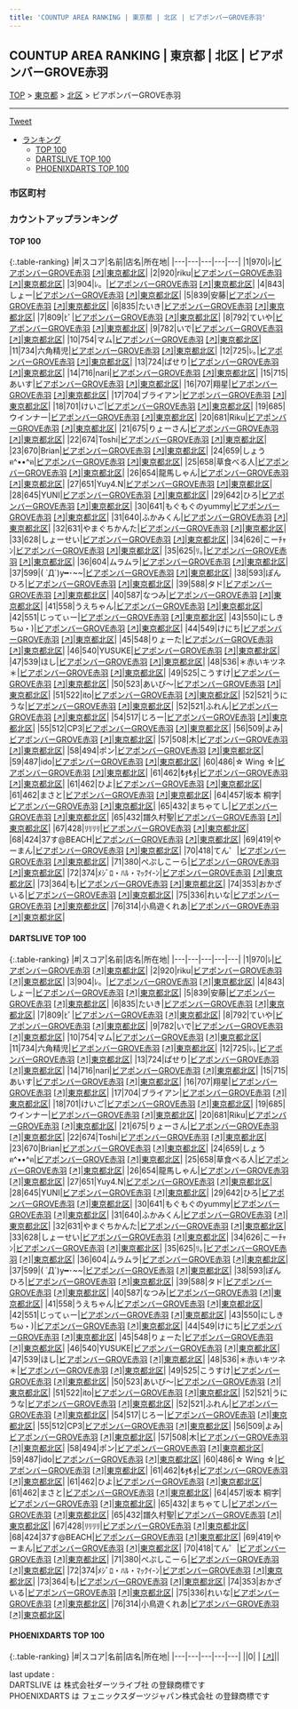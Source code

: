 ```yaml
---
title: 'COUNTUP AREA RANKING | 東京都 | 北区 | ビアポンバーGROVE赤羽'
---
```

## COUNTUP AREA RANKING | 東京都 | 北区 | ビアポンバーGROVE赤羽

[TOP](/darts/rank/) > [東京都](/darts/rank/東京都/) > [北区](/darts/rank/東京都/北区/) > ビアポンバーGROVE赤羽

___

<a href="https://twitter.com/share?ref_src=twsrc%5Etfw" data-text="COUNTUP AREA RANKING | 東京都北区ビアポンバーGROVE赤羽" class="twitter-share-button" data-hashtags="DARTSLIVE,PHOENIXDARTS,darts,ダーツ" data-show-count="false">Tweet</a>

* [ランキング](#カウントアップランキング)
    * [TOP 100](#top-100)
    * [DARTSLIVE TOP 100](#dartslive-top-100)
    * [PHOENIXDARTS TOP 100](#phoenixdarts-top-100)

### 市区町村

<ul>

</ul>

### カウントアップランキング

#### TOP 100



{:.table-ranking}
|#|スコア|名前|店名|所在地|
|---|---|---|---|---|
|1|970|<span class="rank-name-dl">ﾚ</span>|<a href="/darts/rank/shops/b3049494c1ac9888f454cb89828a1cfe.html">ビアポンバーGROVE赤羽</a> <a href="https://search.dartslive.com/jp/shop/b3049494c1ac9888f454cb89828a1cfe">[↗]</a>|<a href="/darts/rank/東京都/北区">東京都北区</a>|
|2|920|<span class="rank-name-dl">riku</span>|<a href="/darts/rank/shops/b3049494c1ac9888f454cb89828a1cfe.html">ビアポンバーGROVE赤羽</a> <a href="https://search.dartslive.com/jp/shop/b3049494c1ac9888f454cb89828a1cfe">[↗]</a>|<a href="/darts/rank/東京都/北区">東京都北区</a>|
|3|904|<span class="rank-name-dl">ﾚ。</span>|<a href="/darts/rank/shops/b3049494c1ac9888f454cb89828a1cfe.html">ビアポンバーGROVE赤羽</a> <a href="https://search.dartslive.com/jp/shop/b3049494c1ac9888f454cb89828a1cfe">[↗]</a>|<a href="/darts/rank/東京都/北区">東京都北区</a>|
|4|843|<span class="rank-name-dl">しょー</span>|<a href="/darts/rank/shops/b3049494c1ac9888f454cb89828a1cfe.html">ビアポンバーGROVE赤羽</a> <a href="https://search.dartslive.com/jp/shop/b3049494c1ac9888f454cb89828a1cfe">[↗]</a>|<a href="/darts/rank/東京都/北区">東京都北区</a>|
|5|839|<span class="rank-name-dl">安藤</span>|<a href="/darts/rank/shops/b3049494c1ac9888f454cb89828a1cfe.html">ビアポンバーGROVE赤羽</a> <a href="https://search.dartslive.com/jp/shop/b3049494c1ac9888f454cb89828a1cfe">[↗]</a>|<a href="/darts/rank/東京都/北区">東京都北区</a>|
|6|835|<span class="rank-name-dl">たいき</span>|<a href="/darts/rank/shops/b3049494c1ac9888f454cb89828a1cfe.html">ビアポンバーGROVE赤羽</a> <a href="https://search.dartslive.com/jp/shop/b3049494c1ac9888f454cb89828a1cfe">[↗]</a>|<a href="/darts/rank/東京都/北区">東京都北区</a>|
|7|809|<span class="rank-name-dl">ﾋﾟ</span>|<a href="/darts/rank/shops/b3049494c1ac9888f454cb89828a1cfe.html">ビアポンバーGROVE赤羽</a> <a href="https://search.dartslive.com/jp/shop/b3049494c1ac9888f454cb89828a1cfe">[↗]</a>|<a href="/darts/rank/東京都/北区">東京都北区</a>|
|8|792|<span class="rank-name-dl">ていや</span>|<a href="/darts/rank/shops/b3049494c1ac9888f454cb89828a1cfe.html">ビアポンバーGROVE赤羽</a> <a href="https://search.dartslive.com/jp/shop/b3049494c1ac9888f454cb89828a1cfe">[↗]</a>|<a href="/darts/rank/東京都/北区">東京都北区</a>|
|9|782|<span class="rank-name-dl">いで</span>|<a href="/darts/rank/shops/b3049494c1ac9888f454cb89828a1cfe.html">ビアポンバーGROVE赤羽</a> <a href="https://search.dartslive.com/jp/shop/b3049494c1ac9888f454cb89828a1cfe">[↗]</a>|<a href="/darts/rank/東京都/北区">東京都北区</a>|
|10|754|<span class="rank-name-dl">マム</span>|<a href="/darts/rank/shops/b3049494c1ac9888f454cb89828a1cfe.html">ビアポンバーGROVE赤羽</a> <a href="https://search.dartslive.com/jp/shop/b3049494c1ac9888f454cb89828a1cfe">[↗]</a>|<a href="/darts/rank/東京都/北区">東京都北区</a>|
|11|734|<span class="rank-name-dl">六角精児</span>|<a href="/darts/rank/shops/b3049494c1ac9888f454cb89828a1cfe.html">ビアポンバーGROVE赤羽</a> <a href="https://search.dartslive.com/jp/shop/b3049494c1ac9888f454cb89828a1cfe">[↗]</a>|<a href="/darts/rank/東京都/北区">東京都北区</a>|
|12|725|<span class="rank-name-dl">ﾚ｡</span>|<a href="/darts/rank/shops/b3049494c1ac9888f454cb89828a1cfe.html">ビアポンバーGROVE赤羽</a> <a href="https://search.dartslive.com/jp/shop/b3049494c1ac9888f454cb89828a1cfe">[↗]</a>|<a href="/darts/rank/東京都/北区">東京都北区</a>|
|13|724|<span class="rank-name-dl">ぱせり</span>|<a href="/darts/rank/shops/b3049494c1ac9888f454cb89828a1cfe.html">ビアポンバーGROVE赤羽</a> <a href="https://search.dartslive.com/jp/shop/b3049494c1ac9888f454cb89828a1cfe">[↗]</a>|<a href="/darts/rank/東京都/北区">東京都北区</a>|
|14|716|<span class="rank-name-dl">nari</span>|<a href="/darts/rank/shops/b3049494c1ac9888f454cb89828a1cfe.html">ビアポンバーGROVE赤羽</a> <a href="https://search.dartslive.com/jp/shop/b3049494c1ac9888f454cb89828a1cfe">[↗]</a>|<a href="/darts/rank/東京都/北区">東京都北区</a>|
|15|715|<span class="rank-name-dl">あいす</span>|<a href="/darts/rank/shops/b3049494c1ac9888f454cb89828a1cfe.html">ビアポンバーGROVE赤羽</a> <a href="https://search.dartslive.com/jp/shop/b3049494c1ac9888f454cb89828a1cfe">[↗]</a>|<a href="/darts/rank/東京都/北区">東京都北区</a>|
|16|707|<span class="rank-name-dl">翔星</span>|<a href="/darts/rank/shops/b3049494c1ac9888f454cb89828a1cfe.html">ビアポンバーGROVE赤羽</a> <a href="https://search.dartslive.com/jp/shop/b3049494c1ac9888f454cb89828a1cfe">[↗]</a>|<a href="/darts/rank/東京都/北区">東京都北区</a>|
|17|704|<span class="rank-name-dl">ブライアン</span>|<a href="/darts/rank/shops/b3049494c1ac9888f454cb89828a1cfe.html">ビアポンバーGROVE赤羽</a> <a href="https://search.dartslive.com/jp/shop/b3049494c1ac9888f454cb89828a1cfe">[↗]</a>|<a href="/darts/rank/東京都/北区">東京都北区</a>|
|18|701|<span class="rank-name-dl">けいご</span>|<a href="/darts/rank/shops/b3049494c1ac9888f454cb89828a1cfe.html">ビアポンバーGROVE赤羽</a> <a href="https://search.dartslive.com/jp/shop/b3049494c1ac9888f454cb89828a1cfe">[↗]</a>|<a href="/darts/rank/東京都/北区">東京都北区</a>|
|19|685|<span class="rank-name-dl">ウインナー</span>|<a href="/darts/rank/shops/b3049494c1ac9888f454cb89828a1cfe.html">ビアポンバーGROVE赤羽</a> <a href="https://search.dartslive.com/jp/shop/b3049494c1ac9888f454cb89828a1cfe">[↗]</a>|<a href="/darts/rank/東京都/北区">東京都北区</a>|
|20|681|<span class="rank-name-dl">Riku</span>|<a href="/darts/rank/shops/b3049494c1ac9888f454cb89828a1cfe.html">ビアポンバーGROVE赤羽</a> <a href="https://search.dartslive.com/jp/shop/b3049494c1ac9888f454cb89828a1cfe">[↗]</a>|<a href="/darts/rank/東京都/北区">東京都北区</a>|
|21|675|<span class="rank-name-dl">りょーさん</span>|<a href="/darts/rank/shops/b3049494c1ac9888f454cb89828a1cfe.html">ビアポンバーGROVE赤羽</a> <a href="https://search.dartslive.com/jp/shop/b3049494c1ac9888f454cb89828a1cfe">[↗]</a>|<a href="/darts/rank/東京都/北区">東京都北区</a>|
|22|674|<span class="rank-name-dl">Toshi</span>|<a href="/darts/rank/shops/b3049494c1ac9888f454cb89828a1cfe.html">ビアポンバーGROVE赤羽</a> <a href="https://search.dartslive.com/jp/shop/b3049494c1ac9888f454cb89828a1cfe">[↗]</a>|<a href="/darts/rank/東京都/北区">東京都北区</a>|
|23|670|<span class="rank-name-dl">Brian</span>|<a href="/darts/rank/shops/b3049494c1ac9888f454cb89828a1cfe.html">ビアポンバーGROVE赤羽</a> <a href="https://search.dartslive.com/jp/shop/b3049494c1ac9888f454cb89828a1cfe">[↗]</a>|<a href="/darts/rank/東京都/北区">東京都北区</a>|
|24|659|<span class="rank-name-dl">しょうฅ^••^ฅ</span>|<a href="/darts/rank/shops/b3049494c1ac9888f454cb89828a1cfe.html">ビアポンバーGROVE赤羽</a> <a href="https://search.dartslive.com/jp/shop/b3049494c1ac9888f454cb89828a1cfe">[↗]</a>|<a href="/darts/rank/東京都/北区">東京都北区</a>|
|25|658|<span class="rank-name-dl">草食べる人</span>|<a href="/darts/rank/shops/b3049494c1ac9888f454cb89828a1cfe.html">ビアポンバーGROVE赤羽</a> <a href="https://search.dartslive.com/jp/shop/b3049494c1ac9888f454cb89828a1cfe">[↗]</a>|<a href="/darts/rank/東京都/北区">東京都北区</a>|
|26|654|<span class="rank-name-dl">龍馬しゃん</span>|<a href="/darts/rank/shops/b3049494c1ac9888f454cb89828a1cfe.html">ビアポンバーGROVE赤羽</a> <a href="https://search.dartslive.com/jp/shop/b3049494c1ac9888f454cb89828a1cfe">[↗]</a>|<a href="/darts/rank/東京都/北区">東京都北区</a>|
|27|651|<span class="rank-name-dl">Yuy4.N</span>|<a href="/darts/rank/shops/b3049494c1ac9888f454cb89828a1cfe.html">ビアポンバーGROVE赤羽</a> <a href="https://search.dartslive.com/jp/shop/b3049494c1ac9888f454cb89828a1cfe">[↗]</a>|<a href="/darts/rank/東京都/北区">東京都北区</a>|
|28|645|<span class="rank-name-dl">YUNI</span>|<a href="/darts/rank/shops/b3049494c1ac9888f454cb89828a1cfe.html">ビアポンバーGROVE赤羽</a> <a href="https://search.dartslive.com/jp/shop/b3049494c1ac9888f454cb89828a1cfe">[↗]</a>|<a href="/darts/rank/東京都/北区">東京都北区</a>|
|29|642|<span class="rank-name-dl">ひろ</span>|<a href="/darts/rank/shops/b3049494c1ac9888f454cb89828a1cfe.html">ビアポンバーGROVE赤羽</a> <a href="https://search.dartslive.com/jp/shop/b3049494c1ac9888f454cb89828a1cfe">[↗]</a>|<a href="/darts/rank/東京都/北区">東京都北区</a>|
|30|641|<span class="rank-name-dl">もぐもぐのyummy</span>|<a href="/darts/rank/shops/b3049494c1ac9888f454cb89828a1cfe.html">ビアポンバーGROVE赤羽</a> <a href="https://search.dartslive.com/jp/shop/b3049494c1ac9888f454cb89828a1cfe">[↗]</a>|<a href="/darts/rank/東京都/北区">東京都北区</a>|
|31|640|<span class="rank-name-dl">ふかみくん</span>|<a href="/darts/rank/shops/b3049494c1ac9888f454cb89828a1cfe.html">ビアポンバーGROVE赤羽</a> <a href="https://search.dartslive.com/jp/shop/b3049494c1ac9888f454cb89828a1cfe">[↗]</a>|<a href="/darts/rank/東京都/北区">東京都北区</a>|
|32|631|<span class="rank-name-dl">やまぐちかんた</span>|<a href="/darts/rank/shops/b3049494c1ac9888f454cb89828a1cfe.html">ビアポンバーGROVE赤羽</a> <a href="https://search.dartslive.com/jp/shop/b3049494c1ac9888f454cb89828a1cfe">[↗]</a>|<a href="/darts/rank/東京都/北区">東京都北区</a>|
|33|628|<span class="rank-name-dl">しょーせい</span>|<a href="/darts/rank/shops/b3049494c1ac9888f454cb89828a1cfe.html">ビアポンバーGROVE赤羽</a> <a href="https://search.dartslive.com/jp/shop/b3049494c1ac9888f454cb89828a1cfe">[↗]</a>|<a href="/darts/rank/東京都/北区">東京都北区</a>|
|34|626|<span class="rank-name-dl">こーﾁｬﾝ</span>|<a href="/darts/rank/shops/b3049494c1ac9888f454cb89828a1cfe.html">ビアポンバーGROVE赤羽</a> <a href="https://search.dartslive.com/jp/shop/b3049494c1ac9888f454cb89828a1cfe">[↗]</a>|<a href="/darts/rank/東京都/北区">東京都北区</a>|
|35|625|<span class="rank-name-dl">ﾘ｡</span>|<a href="/darts/rank/shops/b3049494c1ac9888f454cb89828a1cfe.html">ビアポンバーGROVE赤羽</a> <a href="https://search.dartslive.com/jp/shop/b3049494c1ac9888f454cb89828a1cfe">[↗]</a>|<a href="/darts/rank/東京都/北区">東京都北区</a>|
|36|604|<span class="rank-name-dl">ムラムラ</span>|<a href="/darts/rank/shops/b3049494c1ac9888f454cb89828a1cfe.html">ビアポンバーGROVE赤羽</a> <a href="https://search.dartslive.com/jp/shop/b3049494c1ac9888f454cb89828a1cfe">[↗]</a>|<a href="/darts/rank/東京都/北区">東京都北区</a>|
|37|599|<span class="rank-name-dl">( ´Д`)y━･~~</span>|<a href="/darts/rank/shops/b3049494c1ac9888f454cb89828a1cfe.html">ビアポンバーGROVE赤羽</a> <a href="https://search.dartslive.com/jp/shop/b3049494c1ac9888f454cb89828a1cfe">[↗]</a>|<a href="/darts/rank/東京都/北区">東京都北区</a>|
|38|593|<span class="rank-name-dl">ぽんひろ</span>|<a href="/darts/rank/shops/b3049494c1ac9888f454cb89828a1cfe.html">ビアポンバーGROVE赤羽</a> <a href="https://search.dartslive.com/jp/shop/b3049494c1ac9888f454cb89828a1cfe">[↗]</a>|<a href="/darts/rank/東京都/北区">東京都北区</a>|
|39|588|<span class="rank-name-dl">タド</span>|<a href="/darts/rank/shops/b3049494c1ac9888f454cb89828a1cfe.html">ビアポンバーGROVE赤羽</a> <a href="https://search.dartslive.com/jp/shop/b3049494c1ac9888f454cb89828a1cfe">[↗]</a>|<a href="/darts/rank/東京都/北区">東京都北区</a>|
|40|587|<span class="rank-name-dl">なつみ</span>|<a href="/darts/rank/shops/b3049494c1ac9888f454cb89828a1cfe.html">ビアポンバーGROVE赤羽</a> <a href="https://search.dartslive.com/jp/shop/b3049494c1ac9888f454cb89828a1cfe">[↗]</a>|<a href="/darts/rank/東京都/北区">東京都北区</a>|
|41|558|<span class="rank-name-dl">うえちゃん</span>|<a href="/darts/rank/shops/b3049494c1ac9888f454cb89828a1cfe.html">ビアポンバーGROVE赤羽</a> <a href="https://search.dartslive.com/jp/shop/b3049494c1ac9888f454cb89828a1cfe">[↗]</a>|<a href="/darts/rank/東京都/北区">東京都北区</a>|
|42|551|<span class="rank-name-dl">じってぃー</span>|<a href="/darts/rank/shops/b3049494c1ac9888f454cb89828a1cfe.html">ビアポンバーGROVE赤羽</a> <a href="https://search.dartslive.com/jp/shop/b3049494c1ac9888f454cb89828a1cfe">[↗]</a>|<a href="/darts/rank/東京都/北区">東京都北区</a>|
|43|550|<span class="rank-name-dl">にしきちω・)</span>|<a href="/darts/rank/shops/b3049494c1ac9888f454cb89828a1cfe.html">ビアポンバーGROVE赤羽</a> <a href="https://search.dartslive.com/jp/shop/b3049494c1ac9888f454cb89828a1cfe">[↗]</a>|<a href="/darts/rank/東京都/北区">東京都北区</a>|
|44|549|<span class="rank-name-dl">けにち</span>|<a href="/darts/rank/shops/b3049494c1ac9888f454cb89828a1cfe.html">ビアポンバーGROVE赤羽</a> <a href="https://search.dartslive.com/jp/shop/b3049494c1ac9888f454cb89828a1cfe">[↗]</a>|<a href="/darts/rank/東京都/北区">東京都北区</a>|
|45|548|<span class="rank-name-dl">りょーた</span>|<a href="/darts/rank/shops/b3049494c1ac9888f454cb89828a1cfe.html">ビアポンバーGROVE赤羽</a> <a href="https://search.dartslive.com/jp/shop/b3049494c1ac9888f454cb89828a1cfe">[↗]</a>|<a href="/darts/rank/東京都/北区">東京都北区</a>|
|46|540|<span class="rank-name-dl">YUSUKE</span>|<a href="/darts/rank/shops/b3049494c1ac9888f454cb89828a1cfe.html">ビアポンバーGROVE赤羽</a> <a href="https://search.dartslive.com/jp/shop/b3049494c1ac9888f454cb89828a1cfe">[↗]</a>|<a href="/darts/rank/東京都/北区">東京都北区</a>|
|47|539|<span class="rank-name-dl">ほし</span>|<a href="/darts/rank/shops/b3049494c1ac9888f454cb89828a1cfe.html">ビアポンバーGROVE赤羽</a> <a href="https://search.dartslive.com/jp/shop/b3049494c1ac9888f454cb89828a1cfe">[↗]</a>|<a href="/darts/rank/東京都/北区">東京都北区</a>|
|48|536|<span class="rank-name-dl">＊赤いキツネ＊</span>|<a href="/darts/rank/shops/b3049494c1ac9888f454cb89828a1cfe.html">ビアポンバーGROVE赤羽</a> <a href="https://search.dartslive.com/jp/shop/b3049494c1ac9888f454cb89828a1cfe">[↗]</a>|<a href="/darts/rank/東京都/北区">東京都北区</a>|
|49|525|<span class="rank-name-dl">こうすけ</span>|<a href="/darts/rank/shops/b3049494c1ac9888f454cb89828a1cfe.html">ビアポンバーGROVE赤羽</a> <a href="https://search.dartslive.com/jp/shop/b3049494c1ac9888f454cb89828a1cfe">[↗]</a>|<a href="/darts/rank/東京都/北区">東京都北区</a>|
|50|523|<span class="rank-name-dl">あいび～</span>|<a href="/darts/rank/shops/b3049494c1ac9888f454cb89828a1cfe.html">ビアポンバーGROVE赤羽</a> <a href="https://search.dartslive.com/jp/shop/b3049494c1ac9888f454cb89828a1cfe">[↗]</a>|<a href="/darts/rank/東京都/北区">東京都北区</a>|
|51|522|<span class="rank-name-dl">ito</span>|<a href="/darts/rank/shops/b3049494c1ac9888f454cb89828a1cfe.html">ビアポンバーGROVE赤羽</a> <a href="https://search.dartslive.com/jp/shop/b3049494c1ac9888f454cb89828a1cfe">[↗]</a>|<a href="/darts/rank/東京都/北区">東京都北区</a>|
|52|521|<span class="rank-name-dl">うにうな</span>|<a href="/darts/rank/shops/b3049494c1ac9888f454cb89828a1cfe.html">ビアポンバーGROVE赤羽</a> <a href="https://search.dartslive.com/jp/shop/b3049494c1ac9888f454cb89828a1cfe">[↗]</a>|<a href="/darts/rank/東京都/北区">東京都北区</a>|
|52|521|<span class="rank-name-dl">ふれん</span>|<a href="/darts/rank/shops/b3049494c1ac9888f454cb89828a1cfe.html">ビアポンバーGROVE赤羽</a> <a href="https://search.dartslive.com/jp/shop/b3049494c1ac9888f454cb89828a1cfe">[↗]</a>|<a href="/darts/rank/東京都/北区">東京都北区</a>|
|54|517|<span class="rank-name-dl">じろー</span>|<a href="/darts/rank/shops/b3049494c1ac9888f454cb89828a1cfe.html">ビアポンバーGROVE赤羽</a> <a href="https://search.dartslive.com/jp/shop/b3049494c1ac9888f454cb89828a1cfe">[↗]</a>|<a href="/darts/rank/東京都/北区">東京都北区</a>|
|55|512|<span class="rank-name-dl">CP3</span>|<a href="/darts/rank/shops/b3049494c1ac9888f454cb89828a1cfe.html">ビアポンバーGROVE赤羽</a> <a href="https://search.dartslive.com/jp/shop/b3049494c1ac9888f454cb89828a1cfe">[↗]</a>|<a href="/darts/rank/東京都/北区">東京都北区</a>|
|56|509|<span class="rank-name-dl">よみ</span>|<a href="/darts/rank/shops/b3049494c1ac9888f454cb89828a1cfe.html">ビアポンバーGROVE赤羽</a> <a href="https://search.dartslive.com/jp/shop/b3049494c1ac9888f454cb89828a1cfe">[↗]</a>|<a href="/darts/rank/東京都/北区">東京都北区</a>|
|57|508|<span class="rank-name-dl">木</span>|<a href="/darts/rank/shops/b3049494c1ac9888f454cb89828a1cfe.html">ビアポンバーGROVE赤羽</a> <a href="https://search.dartslive.com/jp/shop/b3049494c1ac9888f454cb89828a1cfe">[↗]</a>|<a href="/darts/rank/東京都/北区">東京都北区</a>|
|58|494|<span class="rank-name-dl">ポン</span>|<a href="/darts/rank/shops/b3049494c1ac9888f454cb89828a1cfe.html">ビアポンバーGROVE赤羽</a> <a href="https://search.dartslive.com/jp/shop/b3049494c1ac9888f454cb89828a1cfe">[↗]</a>|<a href="/darts/rank/東京都/北区">東京都北区</a>|
|59|487|<span class="rank-name-dl">ido</span>|<a href="/darts/rank/shops/b3049494c1ac9888f454cb89828a1cfe.html">ビアポンバーGROVE赤羽</a> <a href="https://search.dartslive.com/jp/shop/b3049494c1ac9888f454cb89828a1cfe">[↗]</a>|<a href="/darts/rank/東京都/北区">東京都北区</a>|
|60|486|<span class="rank-name-dl">☆ Wing ☆</span>|<a href="/darts/rank/shops/b3049494c1ac9888f454cb89828a1cfe.html">ビアポンバーGROVE赤羽</a> <a href="https://search.dartslive.com/jp/shop/b3049494c1ac9888f454cb89828a1cfe">[↗]</a>|<a href="/darts/rank/東京都/北区">東京都北区</a>|
|61|462|<span class="rank-name-dl">₺ჯ₺ჯ</span>|<a href="/darts/rank/shops/b3049494c1ac9888f454cb89828a1cfe.html">ビアポンバーGROVE赤羽</a> <a href="https://search.dartslive.com/jp/shop/b3049494c1ac9888f454cb89828a1cfe">[↗]</a>|<a href="/darts/rank/東京都/北区">東京都北区</a>|
|61|462|<span class="rank-name-dl">ひよ</span>|<a href="/darts/rank/shops/b3049494c1ac9888f454cb89828a1cfe.html">ビアポンバーGROVE赤羽</a> <a href="https://search.dartslive.com/jp/shop/b3049494c1ac9888f454cb89828a1cfe">[↗]</a>|<a href="/darts/rank/東京都/北区">東京都北区</a>|
|61|462|<span class="rank-name-dl">まさと</span>|<a href="/darts/rank/shops/b3049494c1ac9888f454cb89828a1cfe.html">ビアポンバーGROVE赤羽</a> <a href="https://search.dartslive.com/jp/shop/b3049494c1ac9888f454cb89828a1cfe">[↗]</a>|<a href="/darts/rank/東京都/北区">東京都北区</a>|
|64|457|<span class="rank-name-dl">坂本 桐字</span>|<a href="/darts/rank/shops/b3049494c1ac9888f454cb89828a1cfe.html">ビアポンバーGROVE赤羽</a> <a href="https://search.dartslive.com/jp/shop/b3049494c1ac9888f454cb89828a1cfe">[↗]</a>|<a href="/darts/rank/東京都/北区">東京都北区</a>|
|65|432|<span class="rank-name-dl">まちゃてし</span>|<a href="/darts/rank/shops/b3049494c1ac9888f454cb89828a1cfe.html">ビアポンバーGROVE赤羽</a> <a href="https://search.dartslive.com/jp/shop/b3049494c1ac9888f454cb89828a1cfe">[↗]</a>|<a href="/darts/rank/東京都/北区">東京都北区</a>|
|65|432|<span class="rank-name-dl">譜久村聖</span>|<a href="/darts/rank/shops/b3049494c1ac9888f454cb89828a1cfe.html">ビアポンバーGROVE赤羽</a> <a href="https://search.dartslive.com/jp/shop/b3049494c1ac9888f454cb89828a1cfe">[↗]</a>|<a href="/darts/rank/東京都/北区">東京都北区</a>|
|67|428|<span class="rank-name-dl">ﾘﾘﾘﾘ</span>|<a href="/darts/rank/shops/b3049494c1ac9888f454cb89828a1cfe.html">ビアポンバーGROVE赤羽</a> <a href="https://search.dartslive.com/jp/shop/b3049494c1ac9888f454cb89828a1cfe">[↗]</a>|<a href="/darts/rank/東京都/北区">東京都北区</a>|
|68|424|<span class="rank-name-dl">37す@BEACH</span>|<a href="/darts/rank/shops/b3049494c1ac9888f454cb89828a1cfe.html">ビアポンバーGROVE赤羽</a> <a href="https://search.dartslive.com/jp/shop/b3049494c1ac9888f454cb89828a1cfe">[↗]</a>|<a href="/darts/rank/東京都/北区">東京都北区</a>|
|69|419|<span class="rank-name-dl">やーまん</span>|<a href="/darts/rank/shops/b3049494c1ac9888f454cb89828a1cfe.html">ビアポンバーGROVE赤羽</a> <a href="https://search.dartslive.com/jp/shop/b3049494c1ac9888f454cb89828a1cfe">[↗]</a>|<a href="/darts/rank/東京都/北区">東京都北区</a>|
|70|418|<span class="rank-name-dl">てん゜</span>|<a href="/darts/rank/shops/b3049494c1ac9888f454cb89828a1cfe.html">ビアポンバーGROVE赤羽</a> <a href="https://search.dartslive.com/jp/shop/b3049494c1ac9888f454cb89828a1cfe">[↗]</a>|<a href="/darts/rank/東京都/北区">東京都北区</a>|
|71|380|<span class="rank-name-dl">ぺぷしこーら</span>|<a href="/darts/rank/shops/b3049494c1ac9888f454cb89828a1cfe.html">ビアポンバーGROVE赤羽</a> <a href="https://search.dartslive.com/jp/shop/b3049494c1ac9888f454cb89828a1cfe">[↗]</a>|<a href="/darts/rank/東京都/北区">東京都北区</a>|
|72|374|<span class="rank-name-dl">ﾒｼﾞﾛ・ﾊﾙ・ﾏｯｸｲ-ﾝ</span>|<a href="/darts/rank/shops/b3049494c1ac9888f454cb89828a1cfe.html">ビアポンバーGROVE赤羽</a> <a href="https://search.dartslive.com/jp/shop/b3049494c1ac9888f454cb89828a1cfe">[↗]</a>|<a href="/darts/rank/東京都/北区">東京都北区</a>|
|73|364|<span class="rank-name-dl">も</span>|<a href="/darts/rank/shops/b3049494c1ac9888f454cb89828a1cfe.html">ビアポンバーGROVE赤羽</a> <a href="https://search.dartslive.com/jp/shop/b3049494c1ac9888f454cb89828a1cfe">[↗]</a>|<a href="/darts/rank/東京都/北区">東京都北区</a>|
|74|353|<span class="rank-name-dl">おかざいる</span>|<a href="/darts/rank/shops/b3049494c1ac9888f454cb89828a1cfe.html">ビアポンバーGROVE赤羽</a> <a href="https://search.dartslive.com/jp/shop/b3049494c1ac9888f454cb89828a1cfe">[↗]</a>|<a href="/darts/rank/東京都/北区">東京都北区</a>|
|75|336|<span class="rank-name-dl">れいな</span>|<a href="/darts/rank/shops/b3049494c1ac9888f454cb89828a1cfe.html">ビアポンバーGROVE赤羽</a> <a href="https://search.dartslive.com/jp/shop/b3049494c1ac9888f454cb89828a1cfe">[↗]</a>|<a href="/darts/rank/東京都/北区">東京都北区</a>|
|76|314|<span class="rank-name-dl">小鳥遊くれあ</span>|<a href="/darts/rank/shops/b3049494c1ac9888f454cb89828a1cfe.html">ビアポンバーGROVE赤羽</a> <a href="https://search.dartslive.com/jp/shop/b3049494c1ac9888f454cb89828a1cfe">[↗]</a>|<a href="/darts/rank/東京都/北区">東京都北区</a>|


#### DARTSLIVE TOP 100



{:.table-ranking}
|#|スコア|名前|店名|所在地|
|---|---|---|---|---|
|1|970|<span class="rank-name-dl">ﾚ</span>|<a href="/darts/rank/shops/b3049494c1ac9888f454cb89828a1cfe.html">ビアポンバーGROVE赤羽</a> <a href="https://search.dartslive.com/jp/shop/b3049494c1ac9888f454cb89828a1cfe">[↗]</a>|<a href="/darts/rank/東京都/北区">東京都北区</a>|
|2|920|<span class="rank-name-dl">riku</span>|<a href="/darts/rank/shops/b3049494c1ac9888f454cb89828a1cfe.html">ビアポンバーGROVE赤羽</a> <a href="https://search.dartslive.com/jp/shop/b3049494c1ac9888f454cb89828a1cfe">[↗]</a>|<a href="/darts/rank/東京都/北区">東京都北区</a>|
|3|904|<span class="rank-name-dl">ﾚ。</span>|<a href="/darts/rank/shops/b3049494c1ac9888f454cb89828a1cfe.html">ビアポンバーGROVE赤羽</a> <a href="https://search.dartslive.com/jp/shop/b3049494c1ac9888f454cb89828a1cfe">[↗]</a>|<a href="/darts/rank/東京都/北区">東京都北区</a>|
|4|843|<span class="rank-name-dl">しょー</span>|<a href="/darts/rank/shops/b3049494c1ac9888f454cb89828a1cfe.html">ビアポンバーGROVE赤羽</a> <a href="https://search.dartslive.com/jp/shop/b3049494c1ac9888f454cb89828a1cfe">[↗]</a>|<a href="/darts/rank/東京都/北区">東京都北区</a>|
|5|839|<span class="rank-name-dl">安藤</span>|<a href="/darts/rank/shops/b3049494c1ac9888f454cb89828a1cfe.html">ビアポンバーGROVE赤羽</a> <a href="https://search.dartslive.com/jp/shop/b3049494c1ac9888f454cb89828a1cfe">[↗]</a>|<a href="/darts/rank/東京都/北区">東京都北区</a>|
|6|835|<span class="rank-name-dl">たいき</span>|<a href="/darts/rank/shops/b3049494c1ac9888f454cb89828a1cfe.html">ビアポンバーGROVE赤羽</a> <a href="https://search.dartslive.com/jp/shop/b3049494c1ac9888f454cb89828a1cfe">[↗]</a>|<a href="/darts/rank/東京都/北区">東京都北区</a>|
|7|809|<span class="rank-name-dl">ﾋﾟ</span>|<a href="/darts/rank/shops/b3049494c1ac9888f454cb89828a1cfe.html">ビアポンバーGROVE赤羽</a> <a href="https://search.dartslive.com/jp/shop/b3049494c1ac9888f454cb89828a1cfe">[↗]</a>|<a href="/darts/rank/東京都/北区">東京都北区</a>|
|8|792|<span class="rank-name-dl">ていや</span>|<a href="/darts/rank/shops/b3049494c1ac9888f454cb89828a1cfe.html">ビアポンバーGROVE赤羽</a> <a href="https://search.dartslive.com/jp/shop/b3049494c1ac9888f454cb89828a1cfe">[↗]</a>|<a href="/darts/rank/東京都/北区">東京都北区</a>|
|9|782|<span class="rank-name-dl">いで</span>|<a href="/darts/rank/shops/b3049494c1ac9888f454cb89828a1cfe.html">ビアポンバーGROVE赤羽</a> <a href="https://search.dartslive.com/jp/shop/b3049494c1ac9888f454cb89828a1cfe">[↗]</a>|<a href="/darts/rank/東京都/北区">東京都北区</a>|
|10|754|<span class="rank-name-dl">マム</span>|<a href="/darts/rank/shops/b3049494c1ac9888f454cb89828a1cfe.html">ビアポンバーGROVE赤羽</a> <a href="https://search.dartslive.com/jp/shop/b3049494c1ac9888f454cb89828a1cfe">[↗]</a>|<a href="/darts/rank/東京都/北区">東京都北区</a>|
|11|734|<span class="rank-name-dl">六角精児</span>|<a href="/darts/rank/shops/b3049494c1ac9888f454cb89828a1cfe.html">ビアポンバーGROVE赤羽</a> <a href="https://search.dartslive.com/jp/shop/b3049494c1ac9888f454cb89828a1cfe">[↗]</a>|<a href="/darts/rank/東京都/北区">東京都北区</a>|
|12|725|<span class="rank-name-dl">ﾚ｡</span>|<a href="/darts/rank/shops/b3049494c1ac9888f454cb89828a1cfe.html">ビアポンバーGROVE赤羽</a> <a href="https://search.dartslive.com/jp/shop/b3049494c1ac9888f454cb89828a1cfe">[↗]</a>|<a href="/darts/rank/東京都/北区">東京都北区</a>|
|13|724|<span class="rank-name-dl">ぱせり</span>|<a href="/darts/rank/shops/b3049494c1ac9888f454cb89828a1cfe.html">ビアポンバーGROVE赤羽</a> <a href="https://search.dartslive.com/jp/shop/b3049494c1ac9888f454cb89828a1cfe">[↗]</a>|<a href="/darts/rank/東京都/北区">東京都北区</a>|
|14|716|<span class="rank-name-dl">nari</span>|<a href="/darts/rank/shops/b3049494c1ac9888f454cb89828a1cfe.html">ビアポンバーGROVE赤羽</a> <a href="https://search.dartslive.com/jp/shop/b3049494c1ac9888f454cb89828a1cfe">[↗]</a>|<a href="/darts/rank/東京都/北区">東京都北区</a>|
|15|715|<span class="rank-name-dl">あいす</span>|<a href="/darts/rank/shops/b3049494c1ac9888f454cb89828a1cfe.html">ビアポンバーGROVE赤羽</a> <a href="https://search.dartslive.com/jp/shop/b3049494c1ac9888f454cb89828a1cfe">[↗]</a>|<a href="/darts/rank/東京都/北区">東京都北区</a>|
|16|707|<span class="rank-name-dl">翔星</span>|<a href="/darts/rank/shops/b3049494c1ac9888f454cb89828a1cfe.html">ビアポンバーGROVE赤羽</a> <a href="https://search.dartslive.com/jp/shop/b3049494c1ac9888f454cb89828a1cfe">[↗]</a>|<a href="/darts/rank/東京都/北区">東京都北区</a>|
|17|704|<span class="rank-name-dl">ブライアン</span>|<a href="/darts/rank/shops/b3049494c1ac9888f454cb89828a1cfe.html">ビアポンバーGROVE赤羽</a> <a href="https://search.dartslive.com/jp/shop/b3049494c1ac9888f454cb89828a1cfe">[↗]</a>|<a href="/darts/rank/東京都/北区">東京都北区</a>|
|18|701|<span class="rank-name-dl">けいご</span>|<a href="/darts/rank/shops/b3049494c1ac9888f454cb89828a1cfe.html">ビアポンバーGROVE赤羽</a> <a href="https://search.dartslive.com/jp/shop/b3049494c1ac9888f454cb89828a1cfe">[↗]</a>|<a href="/darts/rank/東京都/北区">東京都北区</a>|
|19|685|<span class="rank-name-dl">ウインナー</span>|<a href="/darts/rank/shops/b3049494c1ac9888f454cb89828a1cfe.html">ビアポンバーGROVE赤羽</a> <a href="https://search.dartslive.com/jp/shop/b3049494c1ac9888f454cb89828a1cfe">[↗]</a>|<a href="/darts/rank/東京都/北区">東京都北区</a>|
|20|681|<span class="rank-name-dl">Riku</span>|<a href="/darts/rank/shops/b3049494c1ac9888f454cb89828a1cfe.html">ビアポンバーGROVE赤羽</a> <a href="https://search.dartslive.com/jp/shop/b3049494c1ac9888f454cb89828a1cfe">[↗]</a>|<a href="/darts/rank/東京都/北区">東京都北区</a>|
|21|675|<span class="rank-name-dl">りょーさん</span>|<a href="/darts/rank/shops/b3049494c1ac9888f454cb89828a1cfe.html">ビアポンバーGROVE赤羽</a> <a href="https://search.dartslive.com/jp/shop/b3049494c1ac9888f454cb89828a1cfe">[↗]</a>|<a href="/darts/rank/東京都/北区">東京都北区</a>|
|22|674|<span class="rank-name-dl">Toshi</span>|<a href="/darts/rank/shops/b3049494c1ac9888f454cb89828a1cfe.html">ビアポンバーGROVE赤羽</a> <a href="https://search.dartslive.com/jp/shop/b3049494c1ac9888f454cb89828a1cfe">[↗]</a>|<a href="/darts/rank/東京都/北区">東京都北区</a>|
|23|670|<span class="rank-name-dl">Brian</span>|<a href="/darts/rank/shops/b3049494c1ac9888f454cb89828a1cfe.html">ビアポンバーGROVE赤羽</a> <a href="https://search.dartslive.com/jp/shop/b3049494c1ac9888f454cb89828a1cfe">[↗]</a>|<a href="/darts/rank/東京都/北区">東京都北区</a>|
|24|659|<span class="rank-name-dl">しょうฅ^••^ฅ</span>|<a href="/darts/rank/shops/b3049494c1ac9888f454cb89828a1cfe.html">ビアポンバーGROVE赤羽</a> <a href="https://search.dartslive.com/jp/shop/b3049494c1ac9888f454cb89828a1cfe">[↗]</a>|<a href="/darts/rank/東京都/北区">東京都北区</a>|
|25|658|<span class="rank-name-dl">草食べる人</span>|<a href="/darts/rank/shops/b3049494c1ac9888f454cb89828a1cfe.html">ビアポンバーGROVE赤羽</a> <a href="https://search.dartslive.com/jp/shop/b3049494c1ac9888f454cb89828a1cfe">[↗]</a>|<a href="/darts/rank/東京都/北区">東京都北区</a>|
|26|654|<span class="rank-name-dl">龍馬しゃん</span>|<a href="/darts/rank/shops/b3049494c1ac9888f454cb89828a1cfe.html">ビアポンバーGROVE赤羽</a> <a href="https://search.dartslive.com/jp/shop/b3049494c1ac9888f454cb89828a1cfe">[↗]</a>|<a href="/darts/rank/東京都/北区">東京都北区</a>|
|27|651|<span class="rank-name-dl">Yuy4.N</span>|<a href="/darts/rank/shops/b3049494c1ac9888f454cb89828a1cfe.html">ビアポンバーGROVE赤羽</a> <a href="https://search.dartslive.com/jp/shop/b3049494c1ac9888f454cb89828a1cfe">[↗]</a>|<a href="/darts/rank/東京都/北区">東京都北区</a>|
|28|645|<span class="rank-name-dl">YUNI</span>|<a href="/darts/rank/shops/b3049494c1ac9888f454cb89828a1cfe.html">ビアポンバーGROVE赤羽</a> <a href="https://search.dartslive.com/jp/shop/b3049494c1ac9888f454cb89828a1cfe">[↗]</a>|<a href="/darts/rank/東京都/北区">東京都北区</a>|
|29|642|<span class="rank-name-dl">ひろ</span>|<a href="/darts/rank/shops/b3049494c1ac9888f454cb89828a1cfe.html">ビアポンバーGROVE赤羽</a> <a href="https://search.dartslive.com/jp/shop/b3049494c1ac9888f454cb89828a1cfe">[↗]</a>|<a href="/darts/rank/東京都/北区">東京都北区</a>|
|30|641|<span class="rank-name-dl">もぐもぐのyummy</span>|<a href="/darts/rank/shops/b3049494c1ac9888f454cb89828a1cfe.html">ビアポンバーGROVE赤羽</a> <a href="https://search.dartslive.com/jp/shop/b3049494c1ac9888f454cb89828a1cfe">[↗]</a>|<a href="/darts/rank/東京都/北区">東京都北区</a>|
|31|640|<span class="rank-name-dl">ふかみくん</span>|<a href="/darts/rank/shops/b3049494c1ac9888f454cb89828a1cfe.html">ビアポンバーGROVE赤羽</a> <a href="https://search.dartslive.com/jp/shop/b3049494c1ac9888f454cb89828a1cfe">[↗]</a>|<a href="/darts/rank/東京都/北区">東京都北区</a>|
|32|631|<span class="rank-name-dl">やまぐちかんた</span>|<a href="/darts/rank/shops/b3049494c1ac9888f454cb89828a1cfe.html">ビアポンバーGROVE赤羽</a> <a href="https://search.dartslive.com/jp/shop/b3049494c1ac9888f454cb89828a1cfe">[↗]</a>|<a href="/darts/rank/東京都/北区">東京都北区</a>|
|33|628|<span class="rank-name-dl">しょーせい</span>|<a href="/darts/rank/shops/b3049494c1ac9888f454cb89828a1cfe.html">ビアポンバーGROVE赤羽</a> <a href="https://search.dartslive.com/jp/shop/b3049494c1ac9888f454cb89828a1cfe">[↗]</a>|<a href="/darts/rank/東京都/北区">東京都北区</a>|
|34|626|<span class="rank-name-dl">こーﾁｬﾝ</span>|<a href="/darts/rank/shops/b3049494c1ac9888f454cb89828a1cfe.html">ビアポンバーGROVE赤羽</a> <a href="https://search.dartslive.com/jp/shop/b3049494c1ac9888f454cb89828a1cfe">[↗]</a>|<a href="/darts/rank/東京都/北区">東京都北区</a>|
|35|625|<span class="rank-name-dl">ﾘ｡</span>|<a href="/darts/rank/shops/b3049494c1ac9888f454cb89828a1cfe.html">ビアポンバーGROVE赤羽</a> <a href="https://search.dartslive.com/jp/shop/b3049494c1ac9888f454cb89828a1cfe">[↗]</a>|<a href="/darts/rank/東京都/北区">東京都北区</a>|
|36|604|<span class="rank-name-dl">ムラムラ</span>|<a href="/darts/rank/shops/b3049494c1ac9888f454cb89828a1cfe.html">ビアポンバーGROVE赤羽</a> <a href="https://search.dartslive.com/jp/shop/b3049494c1ac9888f454cb89828a1cfe">[↗]</a>|<a href="/darts/rank/東京都/北区">東京都北区</a>|
|37|599|<span class="rank-name-dl">( ´Д`)y━･~~</span>|<a href="/darts/rank/shops/b3049494c1ac9888f454cb89828a1cfe.html">ビアポンバーGROVE赤羽</a> <a href="https://search.dartslive.com/jp/shop/b3049494c1ac9888f454cb89828a1cfe">[↗]</a>|<a href="/darts/rank/東京都/北区">東京都北区</a>|
|38|593|<span class="rank-name-dl">ぽんひろ</span>|<a href="/darts/rank/shops/b3049494c1ac9888f454cb89828a1cfe.html">ビアポンバーGROVE赤羽</a> <a href="https://search.dartslive.com/jp/shop/b3049494c1ac9888f454cb89828a1cfe">[↗]</a>|<a href="/darts/rank/東京都/北区">東京都北区</a>|
|39|588|<span class="rank-name-dl">タド</span>|<a href="/darts/rank/shops/b3049494c1ac9888f454cb89828a1cfe.html">ビアポンバーGROVE赤羽</a> <a href="https://search.dartslive.com/jp/shop/b3049494c1ac9888f454cb89828a1cfe">[↗]</a>|<a href="/darts/rank/東京都/北区">東京都北区</a>|
|40|587|<span class="rank-name-dl">なつみ</span>|<a href="/darts/rank/shops/b3049494c1ac9888f454cb89828a1cfe.html">ビアポンバーGROVE赤羽</a> <a href="https://search.dartslive.com/jp/shop/b3049494c1ac9888f454cb89828a1cfe">[↗]</a>|<a href="/darts/rank/東京都/北区">東京都北区</a>|
|41|558|<span class="rank-name-dl">うえちゃん</span>|<a href="/darts/rank/shops/b3049494c1ac9888f454cb89828a1cfe.html">ビアポンバーGROVE赤羽</a> <a href="https://search.dartslive.com/jp/shop/b3049494c1ac9888f454cb89828a1cfe">[↗]</a>|<a href="/darts/rank/東京都/北区">東京都北区</a>|
|42|551|<span class="rank-name-dl">じってぃー</span>|<a href="/darts/rank/shops/b3049494c1ac9888f454cb89828a1cfe.html">ビアポンバーGROVE赤羽</a> <a href="https://search.dartslive.com/jp/shop/b3049494c1ac9888f454cb89828a1cfe">[↗]</a>|<a href="/darts/rank/東京都/北区">東京都北区</a>|
|43|550|<span class="rank-name-dl">にしきちω・)</span>|<a href="/darts/rank/shops/b3049494c1ac9888f454cb89828a1cfe.html">ビアポンバーGROVE赤羽</a> <a href="https://search.dartslive.com/jp/shop/b3049494c1ac9888f454cb89828a1cfe">[↗]</a>|<a href="/darts/rank/東京都/北区">東京都北区</a>|
|44|549|<span class="rank-name-dl">けにち</span>|<a href="/darts/rank/shops/b3049494c1ac9888f454cb89828a1cfe.html">ビアポンバーGROVE赤羽</a> <a href="https://search.dartslive.com/jp/shop/b3049494c1ac9888f454cb89828a1cfe">[↗]</a>|<a href="/darts/rank/東京都/北区">東京都北区</a>|
|45|548|<span class="rank-name-dl">りょーた</span>|<a href="/darts/rank/shops/b3049494c1ac9888f454cb89828a1cfe.html">ビアポンバーGROVE赤羽</a> <a href="https://search.dartslive.com/jp/shop/b3049494c1ac9888f454cb89828a1cfe">[↗]</a>|<a href="/darts/rank/東京都/北区">東京都北区</a>|
|46|540|<span class="rank-name-dl">YUSUKE</span>|<a href="/darts/rank/shops/b3049494c1ac9888f454cb89828a1cfe.html">ビアポンバーGROVE赤羽</a> <a href="https://search.dartslive.com/jp/shop/b3049494c1ac9888f454cb89828a1cfe">[↗]</a>|<a href="/darts/rank/東京都/北区">東京都北区</a>|
|47|539|<span class="rank-name-dl">ほし</span>|<a href="/darts/rank/shops/b3049494c1ac9888f454cb89828a1cfe.html">ビアポンバーGROVE赤羽</a> <a href="https://search.dartslive.com/jp/shop/b3049494c1ac9888f454cb89828a1cfe">[↗]</a>|<a href="/darts/rank/東京都/北区">東京都北区</a>|
|48|536|<span class="rank-name-dl">＊赤いキツネ＊</span>|<a href="/darts/rank/shops/b3049494c1ac9888f454cb89828a1cfe.html">ビアポンバーGROVE赤羽</a> <a href="https://search.dartslive.com/jp/shop/b3049494c1ac9888f454cb89828a1cfe">[↗]</a>|<a href="/darts/rank/東京都/北区">東京都北区</a>|
|49|525|<span class="rank-name-dl">こうすけ</span>|<a href="/darts/rank/shops/b3049494c1ac9888f454cb89828a1cfe.html">ビアポンバーGROVE赤羽</a> <a href="https://search.dartslive.com/jp/shop/b3049494c1ac9888f454cb89828a1cfe">[↗]</a>|<a href="/darts/rank/東京都/北区">東京都北区</a>|
|50|523|<span class="rank-name-dl">あいび～</span>|<a href="/darts/rank/shops/b3049494c1ac9888f454cb89828a1cfe.html">ビアポンバーGROVE赤羽</a> <a href="https://search.dartslive.com/jp/shop/b3049494c1ac9888f454cb89828a1cfe">[↗]</a>|<a href="/darts/rank/東京都/北区">東京都北区</a>|
|51|522|<span class="rank-name-dl">ito</span>|<a href="/darts/rank/shops/b3049494c1ac9888f454cb89828a1cfe.html">ビアポンバーGROVE赤羽</a> <a href="https://search.dartslive.com/jp/shop/b3049494c1ac9888f454cb89828a1cfe">[↗]</a>|<a href="/darts/rank/東京都/北区">東京都北区</a>|
|52|521|<span class="rank-name-dl">うにうな</span>|<a href="/darts/rank/shops/b3049494c1ac9888f454cb89828a1cfe.html">ビアポンバーGROVE赤羽</a> <a href="https://search.dartslive.com/jp/shop/b3049494c1ac9888f454cb89828a1cfe">[↗]</a>|<a href="/darts/rank/東京都/北区">東京都北区</a>|
|52|521|<span class="rank-name-dl">ふれん</span>|<a href="/darts/rank/shops/b3049494c1ac9888f454cb89828a1cfe.html">ビアポンバーGROVE赤羽</a> <a href="https://search.dartslive.com/jp/shop/b3049494c1ac9888f454cb89828a1cfe">[↗]</a>|<a href="/darts/rank/東京都/北区">東京都北区</a>|
|54|517|<span class="rank-name-dl">じろー</span>|<a href="/darts/rank/shops/b3049494c1ac9888f454cb89828a1cfe.html">ビアポンバーGROVE赤羽</a> <a href="https://search.dartslive.com/jp/shop/b3049494c1ac9888f454cb89828a1cfe">[↗]</a>|<a href="/darts/rank/東京都/北区">東京都北区</a>|
|55|512|<span class="rank-name-dl">CP3</span>|<a href="/darts/rank/shops/b3049494c1ac9888f454cb89828a1cfe.html">ビアポンバーGROVE赤羽</a> <a href="https://search.dartslive.com/jp/shop/b3049494c1ac9888f454cb89828a1cfe">[↗]</a>|<a href="/darts/rank/東京都/北区">東京都北区</a>|
|56|509|<span class="rank-name-dl">よみ</span>|<a href="/darts/rank/shops/b3049494c1ac9888f454cb89828a1cfe.html">ビアポンバーGROVE赤羽</a> <a href="https://search.dartslive.com/jp/shop/b3049494c1ac9888f454cb89828a1cfe">[↗]</a>|<a href="/darts/rank/東京都/北区">東京都北区</a>|
|57|508|<span class="rank-name-dl">木</span>|<a href="/darts/rank/shops/b3049494c1ac9888f454cb89828a1cfe.html">ビアポンバーGROVE赤羽</a> <a href="https://search.dartslive.com/jp/shop/b3049494c1ac9888f454cb89828a1cfe">[↗]</a>|<a href="/darts/rank/東京都/北区">東京都北区</a>|
|58|494|<span class="rank-name-dl">ポン</span>|<a href="/darts/rank/shops/b3049494c1ac9888f454cb89828a1cfe.html">ビアポンバーGROVE赤羽</a> <a href="https://search.dartslive.com/jp/shop/b3049494c1ac9888f454cb89828a1cfe">[↗]</a>|<a href="/darts/rank/東京都/北区">東京都北区</a>|
|59|487|<span class="rank-name-dl">ido</span>|<a href="/darts/rank/shops/b3049494c1ac9888f454cb89828a1cfe.html">ビアポンバーGROVE赤羽</a> <a href="https://search.dartslive.com/jp/shop/b3049494c1ac9888f454cb89828a1cfe">[↗]</a>|<a href="/darts/rank/東京都/北区">東京都北区</a>|
|60|486|<span class="rank-name-dl">☆ Wing ☆</span>|<a href="/darts/rank/shops/b3049494c1ac9888f454cb89828a1cfe.html">ビアポンバーGROVE赤羽</a> <a href="https://search.dartslive.com/jp/shop/b3049494c1ac9888f454cb89828a1cfe">[↗]</a>|<a href="/darts/rank/東京都/北区">東京都北区</a>|
|61|462|<span class="rank-name-dl">₺ჯ₺ჯ</span>|<a href="/darts/rank/shops/b3049494c1ac9888f454cb89828a1cfe.html">ビアポンバーGROVE赤羽</a> <a href="https://search.dartslive.com/jp/shop/b3049494c1ac9888f454cb89828a1cfe">[↗]</a>|<a href="/darts/rank/東京都/北区">東京都北区</a>|
|61|462|<span class="rank-name-dl">ひよ</span>|<a href="/darts/rank/shops/b3049494c1ac9888f454cb89828a1cfe.html">ビアポンバーGROVE赤羽</a> <a href="https://search.dartslive.com/jp/shop/b3049494c1ac9888f454cb89828a1cfe">[↗]</a>|<a href="/darts/rank/東京都/北区">東京都北区</a>|
|61|462|<span class="rank-name-dl">まさと</span>|<a href="/darts/rank/shops/b3049494c1ac9888f454cb89828a1cfe.html">ビアポンバーGROVE赤羽</a> <a href="https://search.dartslive.com/jp/shop/b3049494c1ac9888f454cb89828a1cfe">[↗]</a>|<a href="/darts/rank/東京都/北区">東京都北区</a>|
|64|457|<span class="rank-name-dl">坂本 桐字</span>|<a href="/darts/rank/shops/b3049494c1ac9888f454cb89828a1cfe.html">ビアポンバーGROVE赤羽</a> <a href="https://search.dartslive.com/jp/shop/b3049494c1ac9888f454cb89828a1cfe">[↗]</a>|<a href="/darts/rank/東京都/北区">東京都北区</a>|
|65|432|<span class="rank-name-dl">まちゃてし</span>|<a href="/darts/rank/shops/b3049494c1ac9888f454cb89828a1cfe.html">ビアポンバーGROVE赤羽</a> <a href="https://search.dartslive.com/jp/shop/b3049494c1ac9888f454cb89828a1cfe">[↗]</a>|<a href="/darts/rank/東京都/北区">東京都北区</a>|
|65|432|<span class="rank-name-dl">譜久村聖</span>|<a href="/darts/rank/shops/b3049494c1ac9888f454cb89828a1cfe.html">ビアポンバーGROVE赤羽</a> <a href="https://search.dartslive.com/jp/shop/b3049494c1ac9888f454cb89828a1cfe">[↗]</a>|<a href="/darts/rank/東京都/北区">東京都北区</a>|
|67|428|<span class="rank-name-dl">ﾘﾘﾘﾘ</span>|<a href="/darts/rank/shops/b3049494c1ac9888f454cb89828a1cfe.html">ビアポンバーGROVE赤羽</a> <a href="https://search.dartslive.com/jp/shop/b3049494c1ac9888f454cb89828a1cfe">[↗]</a>|<a href="/darts/rank/東京都/北区">東京都北区</a>|
|68|424|<span class="rank-name-dl">37す@BEACH</span>|<a href="/darts/rank/shops/b3049494c1ac9888f454cb89828a1cfe.html">ビアポンバーGROVE赤羽</a> <a href="https://search.dartslive.com/jp/shop/b3049494c1ac9888f454cb89828a1cfe">[↗]</a>|<a href="/darts/rank/東京都/北区">東京都北区</a>|
|69|419|<span class="rank-name-dl">やーまん</span>|<a href="/darts/rank/shops/b3049494c1ac9888f454cb89828a1cfe.html">ビアポンバーGROVE赤羽</a> <a href="https://search.dartslive.com/jp/shop/b3049494c1ac9888f454cb89828a1cfe">[↗]</a>|<a href="/darts/rank/東京都/北区">東京都北区</a>|
|70|418|<span class="rank-name-dl">てん゜</span>|<a href="/darts/rank/shops/b3049494c1ac9888f454cb89828a1cfe.html">ビアポンバーGROVE赤羽</a> <a href="https://search.dartslive.com/jp/shop/b3049494c1ac9888f454cb89828a1cfe">[↗]</a>|<a href="/darts/rank/東京都/北区">東京都北区</a>|
|71|380|<span class="rank-name-dl">ぺぷしこーら</span>|<a href="/darts/rank/shops/b3049494c1ac9888f454cb89828a1cfe.html">ビアポンバーGROVE赤羽</a> <a href="https://search.dartslive.com/jp/shop/b3049494c1ac9888f454cb89828a1cfe">[↗]</a>|<a href="/darts/rank/東京都/北区">東京都北区</a>|
|72|374|<span class="rank-name-dl">ﾒｼﾞﾛ・ﾊﾙ・ﾏｯｸｲ-ﾝ</span>|<a href="/darts/rank/shops/b3049494c1ac9888f454cb89828a1cfe.html">ビアポンバーGROVE赤羽</a> <a href="https://search.dartslive.com/jp/shop/b3049494c1ac9888f454cb89828a1cfe">[↗]</a>|<a href="/darts/rank/東京都/北区">東京都北区</a>|
|73|364|<span class="rank-name-dl">も</span>|<a href="/darts/rank/shops/b3049494c1ac9888f454cb89828a1cfe.html">ビアポンバーGROVE赤羽</a> <a href="https://search.dartslive.com/jp/shop/b3049494c1ac9888f454cb89828a1cfe">[↗]</a>|<a href="/darts/rank/東京都/北区">東京都北区</a>|
|74|353|<span class="rank-name-dl">おかざいる</span>|<a href="/darts/rank/shops/b3049494c1ac9888f454cb89828a1cfe.html">ビアポンバーGROVE赤羽</a> <a href="https://search.dartslive.com/jp/shop/b3049494c1ac9888f454cb89828a1cfe">[↗]</a>|<a href="/darts/rank/東京都/北区">東京都北区</a>|
|75|336|<span class="rank-name-dl">れいな</span>|<a href="/darts/rank/shops/b3049494c1ac9888f454cb89828a1cfe.html">ビアポンバーGROVE赤羽</a> <a href="https://search.dartslive.com/jp/shop/b3049494c1ac9888f454cb89828a1cfe">[↗]</a>|<a href="/darts/rank/東京都/北区">東京都北区</a>|
|76|314|<span class="rank-name-dl">小鳥遊くれあ</span>|<a href="/darts/rank/shops/b3049494c1ac9888f454cb89828a1cfe.html">ビアポンバーGROVE赤羽</a> <a href="https://search.dartslive.com/jp/shop/b3049494c1ac9888f454cb89828a1cfe">[↗]</a>|<a href="/darts/rank/東京都/北区">東京都北区</a>|


#### PHOENIXDARTS TOP 100



{:.table-ranking}
|#|スコア|名前|店名|所在地|
|---|---|---|---|---|
||0|<span class="rank-name-dl"> </span>|<a href="/darts/rank/shops/.html"></a> <a href="">[↗]</a>|<a href="/darts/rank//"></a>|


<div class="footer border-top border-gray-light mt-5 pt-3 text-right text-gray">
    last update : <span style="font-weight: italic" id="foot_last_modified"></span><br />
    DARTSLIVE は 株式会社ダーツライブ社 の登録商標です<br />
    PHOENIXDARTS は フェニックスダーツジャパン株式会社 の登録商標です<br />
</div>

<script src="https://cdnjs.cloudflare.com/ajax/libs/jquery.tablesorter/2.31.3/js/jquery.tablesorter.min.js" integrity="sha512-qzgd5cYSZcosqpzpn7zF2ZId8f/8CHmFKZ8j7mU4OUXTNRd5g+ZHBPsgKEwoqxCtdQvExE5LprwwPAgoicguNg==" crossorigin="anonymous" referrerpolicy="no-referrer"></script>
<link rel="stylesheet" href="https://cdnjs.cloudflare.com/ajax/libs/jquery.tablesorter/2.31.3/css/theme.default.min.css" integrity="sha512-wghhOJkjQX0Lh3NSWvNKeZ0ZpNn+SPVXX1Qyc9OCaogADktxrBiBdKGDoqVUOyhStvMBmJQ8ZdMHiR3wuEq8+w==" crossorigin="anonymous" referrerpolicy="no-referrer" />
<script>
$(function() {
    $(".table-ranking").tablesorter({sortList:[[0, 0]]});
    $("#foot_last_modified").text(formatDate(new Date(document.lastModified), 'yyyy-MM-dd HH:mm:ss'));
});
</script>

<script async src="https://platform.twitter.com/widgets.js" charset="utf-8"></script>